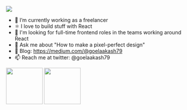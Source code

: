 <img src="https://i.imgur.com/AAsyJ3M.png"/>

<!--### Hi there 👋-->


<!--
**goelaakash79/goelaakash79** is a ✨ _special_ ✨ repository because its `README.md` (this file) appears on your GitHub profile.


Here are some ideas to get you started: -->

- 👔 I’m currently working as a freelancer
- ⚛️ I love to build stuff with React
- 🤔 I'm looking for full-time frontend roles in the teams working around React
- 💬 Ask me about "How to make a pixel-perfect design"
- 📜 Blog: https://medium.com/@goelaakash79
- 📫 Reach me at twitter: @goelaakash79
<!-- - ⚡ Fun fact: ... -->

<a href="https://twitter.com/goelaakash79"><img src="https://i.imgur.com/MC0KBuK.png" width="100px"/></a> <a href="https://behance.net/goelaakash79"><img src="https://i.imgur.com/E52rqjX.png" width="100px"/></a>
